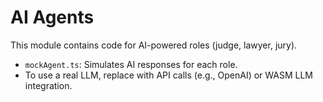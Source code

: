 # AI Agents

This module contains code for AI-powered roles (judge, lawyer, jury).

- `mockAgent.ts`: Simulates AI responses for each role.
- To use a real LLM, replace with API calls (e.g., OpenAI) or WASM LLM integration. 